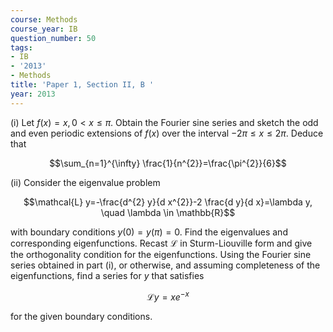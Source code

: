```yaml
---
course: Methods
course_year: IB
question_number: 50
tags:
- IB
- '2013'
- Methods
title: 'Paper 1, Section II, B '
year: 2013
---
```




(i) Let $f(x)=x, 0<x \leqslant \pi$. Obtain the Fourier sine series and sketch the odd and even periodic extensions of $f(x)$ over the interval $-2 \pi \leqslant x \leqslant 2 \pi$. Deduce that

$$\sum_{n=1}^{\infty} \frac{1}{n^{2}}=\frac{\pi^{2}}{6}$$

(ii) Consider the eigenvalue problem

$$\mathcal{L} y=-\frac{d^{2} y}{d x^{2}}-2 \frac{d y}{d x}=\lambda y, \quad \lambda \in \mathbb{R}$$

with boundary conditions $y(0)=y(\pi)=0$. Find the eigenvalues and corresponding eigenfunctions. Recast $\mathcal{L}$ in Sturm-Liouville form and give the orthogonality condition for the eigenfunctions. Using the Fourier sine series obtained in part (i), or otherwise, and assuming completeness of the eigenfunctions, find a series for $y$ that satisfies

$$\mathcal{L} y=x e^{-x}$$

for the given boundary conditions.